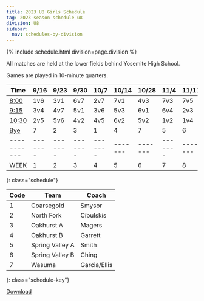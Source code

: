 ```yaml
---
title: 2023 U8 Girls Schedule
tag: 2023-season schedule u8
division: U8
sidebar:
  nav: schedules-by-division
---
```


{% include schedule.html division=page.division %}

All matches are held at the lower fields behind Yosemite High School.

Games are played in 10-minute quarters.

| Time       | 9/16  | 9/23  | 9/30  | 10/7  | 10/14 | 10/28 | 11/4  | 11/11 | 11/18
|------------|-------|-------|-------|-------|-------|-------|-------|-------|-------
|<u>8:00</u> |1v6|3v1|6v7|2v7|7v1|4v3|7v3|7v5|7v4
|<u>9:15</u> |3v4|4v7|5v1|3v6|5v3|6v1|6v4|2v3|1v3
|<u>10:30</u>|2v5|5v6|4v2|4v5|6v2|5v2|1v2|1v4|6v5
|<u>Bye</u>  |7  |2  |3  |1  |4  |7  |5  |6  |2
|-----------|-------|-------|-------|-------|-------|-------|-------|-------|-------
| WEEK      | 1     | 2     | 3     | 4     | 5     | 6     | 7     | 8     | 9
{: class="schedule"}


| Code  | Team            | Coach                         
|-------|-----------------|---------------
| 1     | Coarsegold      | Smysor
| 2     | North Fork      | Cibulskis
| 3     | Oakhurst A      | Magers
| 4     | Oakhurst B      | Garrett
| 5     | Spring Valley A | Smith
| 6     | Spring Valley B | Ching
| 7     | Wasuma          | Garcia/Ellis
{: class="schedule-key"}


[Download](/schedules/2023/MAYSL-2023-U8-girls.pdf)
